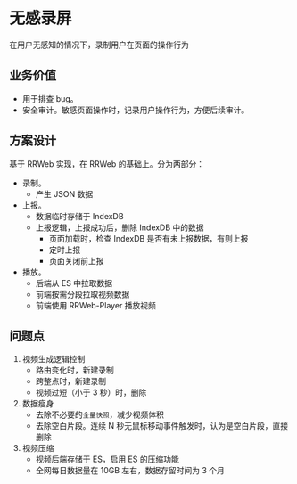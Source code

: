 # 无感录屏

在用户无感知的情况下，录制用户在页面的操作行为

## 业务价值

- 用于排查 bug。
- 安全审计。敏感页面操作时，记录用户操作行为，方便后续审计。

## 方案设计

基于 RRWeb 实现，在 RRWeb 的基础上。分为两部分：

- 录制。
  - 产生 JSON 数据
- 上报。
  - 数据临时存储于 IndexDB
  - 上报逻辑，上报成功后，删除 IndexDB 中的数据
    - 页面加载时，检查 IndexDB 是否有未上报数据，有则上报
    - 定时上报
    - 页面关闭前上报
- 播放。
  - 后端从 ES 中拉取数据
  - 前端按需分段拉取视频数据
  - 前端使用 RRWeb-Player 播放视频

## 问题点

1. 视频生成逻辑控制
   - 路由变化时，新建录制
   - 跨整点时，新建录制
   - 视频过短（小于 3 秒）时，删除
2. 数据瘦身
   - 去除不必要的`全量快照`，减少视频体积
   - 去除空白片段。连续 N 秒无鼠标移动事件触发时，认为是空白片段，直接删除
3. 视频压缩
   - 视频后端存储于 ES，启用 ES 的压缩功能
   - 全网每日数据量在 10GB 左右，数据存留时间为 3 个月
